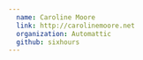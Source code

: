 ```yaml
---
  name: Caroline Moore
  link: http://carolinemoore.net
  organization: Automattic
  github: sixhours
---
```

